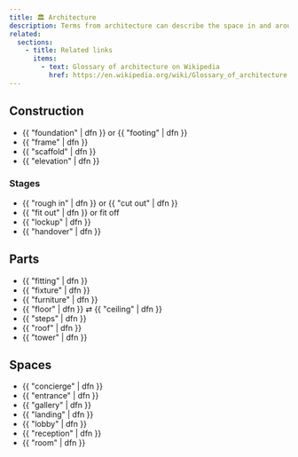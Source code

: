 ```yaml
---
title: 🏛️ Architecture
description: Terms from architecture can describe the space in and around things.
related:
  sections:
    - title: Related links
      items:
        - text: Glossary of architecture on Wikipedia
          href: https://en.wikipedia.org/wiki/Glossary_of_architecture
---
```


## Construction

- {{ "foundation" | dfn }} or {{ "footing" | dfn }}
- {{ "frame" | dfn }}
- {{ "scaffold" | dfn }}
- {{ "elevation" | dfn }}

### Stages

- {{ "rough in" | dfn }} or {{ "cut out" | dfn }}
- {{ "fit out" | dfn }} or fit off
- {{ "lockup" | dfn }}
- {{ "handover" | dfn }}

## Parts

- {{ "fitting" | dfn }}
- {{ "fixture" | dfn }}
- {{ "furniture" | dfn }}
- {{ "floor" | dfn }} ⇄ {{ "ceiling" | dfn }}
- {{ "steps" | dfn }}
- {{ "roof" | dfn }}
- {{ "tower" | dfn }}

## Spaces

- {{ "concierge" | dfn }}
- {{ "entrance" | dfn }}
- {{ "gallery" | dfn }}
- {{ "landing" | dfn }}
- {{ "lobby" | dfn }}
- {{ "reception" | dfn }}
- {{ "room" | dfn }}
